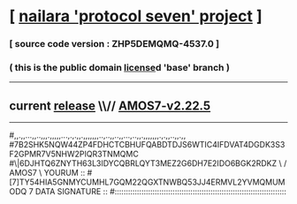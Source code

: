 
# [ [nailara 'protocol seven' project](http://nailara.network/) ]

### [ source code version : ZHP5DEMQMQ-4537.0 ]

### ( this is the public domain [license](../license)d 'base' branch )
---
## current [release](https://github.com/nailara-technologies/protocol-7/releases) \\\\// [AMOS7-v2.22.5](https://github.com/nailara-technologies/protocol-7/releases/tag/AMOS7-v2.22.5)
---

#,,.,,...,,..,,,.,,,,,...,.,.,,.,,,,,,,..,..,,..,,...,..,,.,,,,,,,.,.,,..,,.,,
#7B2SHK5NQW44ZP4FDHCTCBHUFQABDTDJS6WTIC4IFDVAT4DGDK3S3F2GPMR7V5NHW2PIQR3TNMQMC
#\\\|6DJHTQ6ZNYTH63L3IDYCQBRLQYT3MEZ2G6DH7E2IDO6BGK2RDKZ \ / AMOS7 \ YOURUM ::
#\[7]TY54HIA5GNMYCUMHL7GQM22QGXTNWBQ53JJ4ERMVL2YVMQMUMODQ 7  DATA SIGNATURE ::
#:::::::::::::::::::::::::::::::::::::::::::::::::::::::::::::::::::::::::::::
